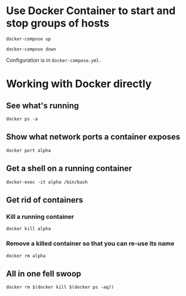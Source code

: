 # Use Docker Container to start and stop groups of hosts

`docker-compose up`

`docker-compose down`

Configuration is in `docker-compose.yml`.


# Working with Docker directly

## See what's running

`docker ps -a`

## Show what network ports a container exposes

`docker port alpha`

## Get a shell on a running container

`docker-exec -it alpha /bin/bash`

## Get rid of containers
### Kill a running container

`docker kill alpha`

### Remove a killed container so that you can re-use its name

`docker rm alpha`

## All in one fell swoop

`docker rm $(docker kill $(docker ps -aq))`
